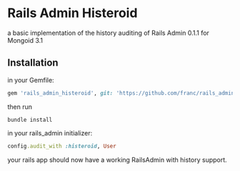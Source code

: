 Rails Admin Histeroid
===============

a basic implementation of the history auditing of Rails Admin 0.1.1 for Mongoid 3.1

Installation
-------------------

in your Gemfile:

```ruby
gem 'rails_admin_histeroid', git: 'https://github.com/franc/rails_admin_histeroid.git'
```

then run

```
bundle install
```

in your rails_admin initializer:

```ruby
config.audit_with :histeroid, User
```

your rails app should now have a working RailsAdmin with history support.